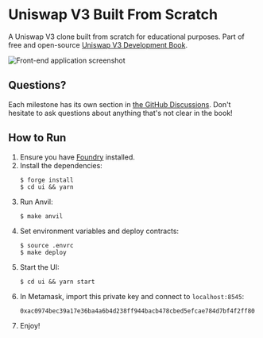 # Uniswap V3 Built From Scratch

A Uniswap V3 clone built from scratch for educational purposes. Part of free and open-source [Uniswap V3 Development Book](https://uniswapv3book.com).

![Front-end application screenshot](/screenshot.png)

## Questions?

Each milestone has its own section in [the GitHub Discussions](https://github.com/Jeiwan/uniswapv3-book/discussions).
Don't hesitate to ask questions about anything that's not clear in the book!

## How to Run
1. Ensure you have [Foundry](https://github.com/foundry-rs/foundry) installed.
1. Install the dependencies:
    ```shell
    $ forge install
    $ cd ui && yarn
    ```
1. Run Anvil:
    ```shell
    $ make anvil
    ```
1. Set environment variables and deploy contracts:
    ```shell
    $ source .envrc
    $ make deploy
    ```
1. Start the UI:
    ```shell
    $ cd ui && yarn start
    ```
1. In Metamask, import this private key and connect to `localhost:8545`:
    ```
    0xac0974bec39a17e36ba4a6b4d238ff944bacb478cbed5efcae784d7bf4f2ff80
    ```
1. Enjoy!